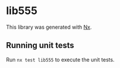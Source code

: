 # lib555

This library was generated with [Nx](https://nx.dev).

## Running unit tests

Run `nx test lib555` to execute the unit tests.
